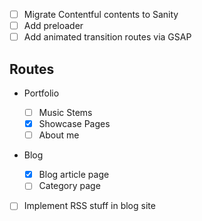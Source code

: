 - [ ] Migrate Contentful contents to Sanity
- [ ] Add preloader
- [ ] Add animated transition routes via GSAP

## Routes

- Portfolio
  - [ ] Music Stems
  - [x] Showcase Pages
  - [ ] About me
- Blog

  - [x] Blog article page
  - [ ] Category page

- [ ] Implement RSS stuff in blog site
